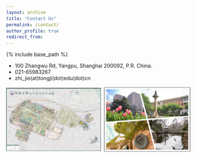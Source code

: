 ```yaml
---
layout: archive
title: "Contact Us"
permalink: /contact/
author_profile: true
redirect_from:
---
```


{% include base_path %}

- <i class="fa-solid fa-map-location"></i> 100 Zhangwu Rd, Yangpu, Shanghai 200092, P.R. China.
- <i class="fa-solid fa-phone"></i> 021-65983267
- <i class="fa-solid fa-envelope"></i> zhi_jie(at)tongji(dot)edu(dot)cn

<p align = "center">
<img src="../images/campus.png" width="888">
</p>
